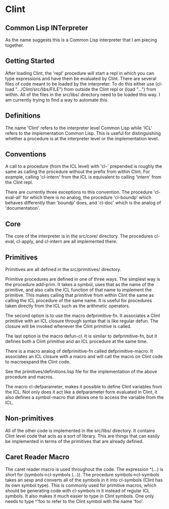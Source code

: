 Clint
=====

Common Lisp INTerpreter
-----------------------

As the name suggests this is a Common Lisp interpreter that I am
piecing together.


Getting Started
---------------

After loading Clint, the 'repl' procedure will start a repl in which
you can type expressions and have them be evaluated by Clint. There
are several files of code meant to be loaded by the interpreter. To do
this either use (cl-load ".../Clint/src/libs/FILE") from outside the
Clint repl or (load "...") from within. All of the files in the
src/libs/ directory need to be loaded this way. I am currently trying
to find a way to automate this.


Definitions
-----------

The name 'Clint' refers to the interpreter level Common Lisp while
'ICL' refers to the implementation Common Lisp. This is useful for
distinguishing whether a procedure is at the interpreter level or the
implementation level.


Conventions
-----------

A call to a procedure (from the ICL level) with 'cl-' prepended is
roughly the same as calling the procedure without the prefix from
within Clint. For example, calling 'cl-intern' from the ICL is
equivalent to calling 'intern' from the Clint repl.

There are currently three exceptions to this convention. The procedure
'cl-eval-all' for which there is no analog, the procedure 'cl-boundp'
which behaves differently than 'boundp' does, and 'cl-doc' which is
the analog of 'documentation'.


Core
----

The core of the interpreter is in the src/core/ directory. The
procedures cl-eval, cl-apply, and cl-intern are all implemented there.


Primitives
----------

Primitives are all defined in the src/primitives/ directory.

Primitive procedures are defined in one of three ways. The simplest
way is the procedure add-prim. It takes a symbol, uses that as the
name of the primitive, and also calls the ICL function of that name to
implement the primitive. This makes calling that primitive from within
Clint the same as calling the ICL procedure of the same name. It is
useful for procedures taken directly from the ICL such as the
arithmetic operators.

The second option is to use the macro defprimitive-fn. It associates a
Clint primitive with an ICL closure through syntax that is like
regular defun. The closure will be invoked whenever the Clint
primitive is called.

The last option is the macro defun-cl. It is similar to
defprimitive-fn, but it defines both a Clint primitive and an ICL
procedure at the same time.

There is a macro analog of defprimitive-fn called
defprimitive-macro. It associates an ICL closure with a macro and will
call the macro on Clint code to macroexpand the Clint code.

See the primitives/definitions.lisp file for the implementation of the
above procedure and macros.

The macro cl-defparameter, makes it possible to define Clint variables
from the ICL. Not only does it act like a defparameter form evaluated
in Clint, it also defines a symbol-macro that allows one to access the
variable from the ICL.


Non-primitives
--------------

All of the other code is implemented in the src/libs/ directory. It
contains Clint level code that acts as a sort of library. This are
things that can easily be implemented in terms of the primitives that
are already defined.

Caret Reader Macro
------------------

The caret reader macro is used throughout the code. The expression
^(...) is short for (symbols->cl-symbols (...)). The procedure
symbols->cl-symbols takes an sexp and converts all of the symbols in
it into cl-symbols (Clint has its own symbol type). This is commonly
used for primitive macros, which should be generating code with
cl-symbols in it instead of regular ICL symbols. It also makes it much
easier to type in Clint symbols. One only needs to type ^'foo to refer
to the Clint symbol with the name 'foo'.
